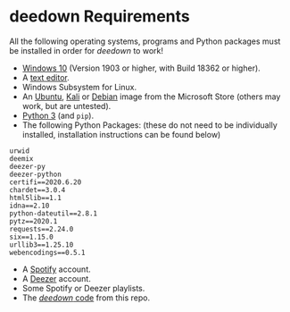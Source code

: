 # deedown Requirements

All the following operating systems, programs and Python packages must be installed in order for _deedown_ to work!

* [Windows 10](https://www.microsoft.com/en-ca/software-download/windows10) (Version 1903 or higher, with Build 18362 or higher).
* A [text editor](https://code.visualstudio.com/).
* Windows Subsystem for Linux.
* An [Ubuntu](https://www.microsoft.com/store/apps/9n6svws3rx71), [Kali](https://www.microsoft.com/store/apps/9PKR34TNCV07) or [Debian](https://www.microsoft.com/store/apps/9MSVKQC78PK6) image from the Microsoft Store (others may work, but are untested).
* [Python 3](https://www.python.org/downloads/) (and `pip`).
* The following Python Packages: (these do not need to be individually installed, installation instructions can be found below)

```text
urwid
deemix
deezer-py
deezer-python
certifi==2020.6.20
chardet==3.0.4
html5lib==1.1
idna==2.10
python-dateutil==2.8.1
pytz==2020.1
requests==2.24.0
six==1.15.0
urllib3==1.25.10
webencodings==0.5.1
```

* A [Spotify](https://www.spotify.com/us/signup/) account.
* A [Deezer](https://www.deezer.com/en/register) account.
* Some Spotify or Deezer playlists.
* The [_deedown_ code](https://gitlab.com/willtheorangeguy/deedown/-/archive/main/deedown-main.zip) from this repo.
